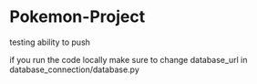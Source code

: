 # Pokemon-Project


testing ability to push

if you run the code locally make sure to change database_url in database_connection/database.py
